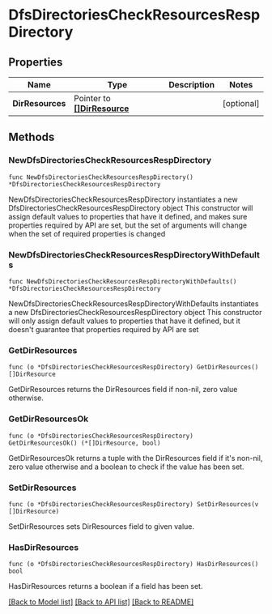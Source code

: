 # DfsDirectoriesCheckResourcesRespDirectory

## Properties

Name | Type | Description | Notes
------------ | ------------- | ------------- | -------------
**DirResources** | Pointer to [**[]DirResource**](DirResource.md) |  | [optional] 

## Methods

### NewDfsDirectoriesCheckResourcesRespDirectory

`func NewDfsDirectoriesCheckResourcesRespDirectory() *DfsDirectoriesCheckResourcesRespDirectory`

NewDfsDirectoriesCheckResourcesRespDirectory instantiates a new DfsDirectoriesCheckResourcesRespDirectory object
This constructor will assign default values to properties that have it defined,
and makes sure properties required by API are set, but the set of arguments
will change when the set of required properties is changed

### NewDfsDirectoriesCheckResourcesRespDirectoryWithDefaults

`func NewDfsDirectoriesCheckResourcesRespDirectoryWithDefaults() *DfsDirectoriesCheckResourcesRespDirectory`

NewDfsDirectoriesCheckResourcesRespDirectoryWithDefaults instantiates a new DfsDirectoriesCheckResourcesRespDirectory object
This constructor will only assign default values to properties that have it defined,
but it doesn't guarantee that properties required by API are set

### GetDirResources

`func (o *DfsDirectoriesCheckResourcesRespDirectory) GetDirResources() []DirResource`

GetDirResources returns the DirResources field if non-nil, zero value otherwise.

### GetDirResourcesOk

`func (o *DfsDirectoriesCheckResourcesRespDirectory) GetDirResourcesOk() (*[]DirResource, bool)`

GetDirResourcesOk returns a tuple with the DirResources field if it's non-nil, zero value otherwise
and a boolean to check if the value has been set.

### SetDirResources

`func (o *DfsDirectoriesCheckResourcesRespDirectory) SetDirResources(v []DirResource)`

SetDirResources sets DirResources field to given value.

### HasDirResources

`func (o *DfsDirectoriesCheckResourcesRespDirectory) HasDirResources() bool`

HasDirResources returns a boolean if a field has been set.


[[Back to Model list]](../README.md#documentation-for-models) [[Back to API list]](../README.md#documentation-for-api-endpoints) [[Back to README]](../README.md)


